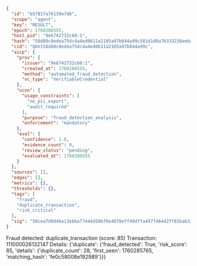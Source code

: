 ```json
{
  "id": "b5781fa76139e7d6",
  "scope": "agent",
  "key": "RESULT",
  "epoch": 1760286555,
  "host_pid": "9e6742732c60:1",
  "hash": "58d80c8edea75dc4a4ed0611a2105a97b844a99c581d1d8a76333238eeba6bcf",
  "cid": "QmV158d80c8edea75dc4a4ed0611a2105a97b844a99c",
  "aicp": {
    "prov": {
      "issuer": "9e6742732c60:1",
      "created_at": 1760286555,
      "method": "automated_fraud_detection",
      "vc_type": "VerifiableCredential"
    },
    "ucon": {
      "usage_constraints": [
        "no_pii_export",
        "audit_required"
      ],
      "purpose": "fraud_detection_analysis",
      "enforcement": "mandatory"
    },
    "eval": {
      "confidence": 1.0,
      "evidence_count": 0,
      "review_status": "pending",
      "evaluated_at": 1760286555
    }
  },
  "sources": [],
  "edges": [],
  "metrics": {},
  "thresholds": {},
  "tags": [
    "fraud",
    "duplicate_transaction",
    "risk_critical"
  ],
  "sig": "50cea7d8d46a13ebba77444d58bf0e48f8eff49dffa497f46442ff81ba631a40"
}
```

Fraud detected: duplicate_transaction (score: 85)
Transaction: 111000026132147
Details: {'duplicate': {'fraud_detected': True, 'risk_score': 85, 'details': {'duplicate_count': 28, 'first_seen': 1760285765, 'matching_hash': 'fe0c58008e192989'}}}